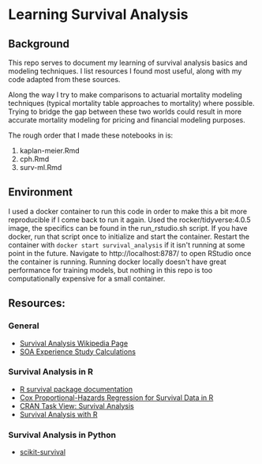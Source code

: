 # Learning Survival Analysis

## Background
This repo serves to document my learning of survival analysis basics and modeling techniques.  I list resources I found most useful, along with my code adapted from these sources. 

Along the way I try to make comparisons to actuarial mortality modeling techniques (typical mortality table approaches to mortality) where possible.  Trying to bridge the gap between these two worlds could result in more accurate mortality modeling for pricing and financial modeling purposes.

The rough order that I made these notebooks in is:
 1. kaplan-meier.Rmd
 2. cph.Rmd
 3. surv-ml.Rmd

## Environment
I used a docker container to run this code in order to make this a bit more reproducible if I come back to run it again.  Used the rocker/tidyverse:4.0.5 image, the specifics can be found in the run_rstudio.sh script.  If you have docker, run that script once to initialize and start the container.  Restart the container with `docker start survival_analysis` if it isn't running at some point in the future.  Navigate to http://localhost:8787/ to open RStudio once the container is running.  Running docker locally doesn't have great performance for training models, but nothing in this repo is too computationally expensive for a small container.

## Resources:

### General
- [Survival Analysis Wikipedia Page](https://en.wikipedia.org/wiki/Survival_analysis)
- [SOA Experience Study Calculations](https://www.soa.org/globalassets/assets/Files/Research/2016-10-experience-study-calculations.pdf)

### Survival Analysis in R
- [R survival package documentation](https://cran.r-project.org/web/packages/survival/survival.pdf)
- [Cox Proportional-Hazards Regression for Survival Data in R](https://socialsciences.mcmaster.ca/jfox/Books/Companion/appendices/Appendix-Cox-Regression.pdf)
- [CRAN Task View: Survival Analysis](https://cran.r-project.org/web/views/Survival.html)
- [Survival Analysis with R](https://rviews.rstudio.com/2017/09/25/survival-analysis-with-r/)

### Survival Analysis in Python
- [scikit-survival](https://scikit-survival.readthedocs.io/en/stable/index.html#)